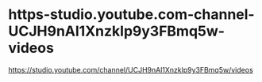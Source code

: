 # https-studio.youtube.com-channel-UCJH9nAl1Xnzklp9y3FBmq5w-videos
https://studio.youtube.com/channel/UCJH9nAl1Xnzklp9y3FBmq5w/videos
